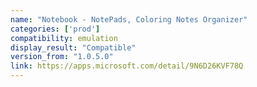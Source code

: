 ```yaml
---
name: "Notebook - NotePads, Coloring Notes Organizer"
categories: ['prod']
compatibility: emulation
display_result: "Compatible"
version_from: "1.0.5.0"
link: https://apps.microsoft.com/detail/9N6D26KVF78Q
---
```

